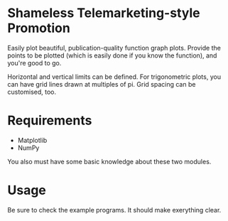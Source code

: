 # Shameless Telemarketing-style Promotion
Easily plot beautiful, publication-quality function graph plots. Provide the
points to be plotted (which is easily done if you know the function), and
you're good to go.

Horizontal and vertical limits can be defined. For trigonometric plots, you can
have grid lines drawn at multiples of pi. Grid spacing can be customised, too.

# Requirements
* Matplotlib
* NumPy

You also must have some basic knowledge about these two modules.

# Usage
Be sure to check the example programs. It should make exerything clear.

